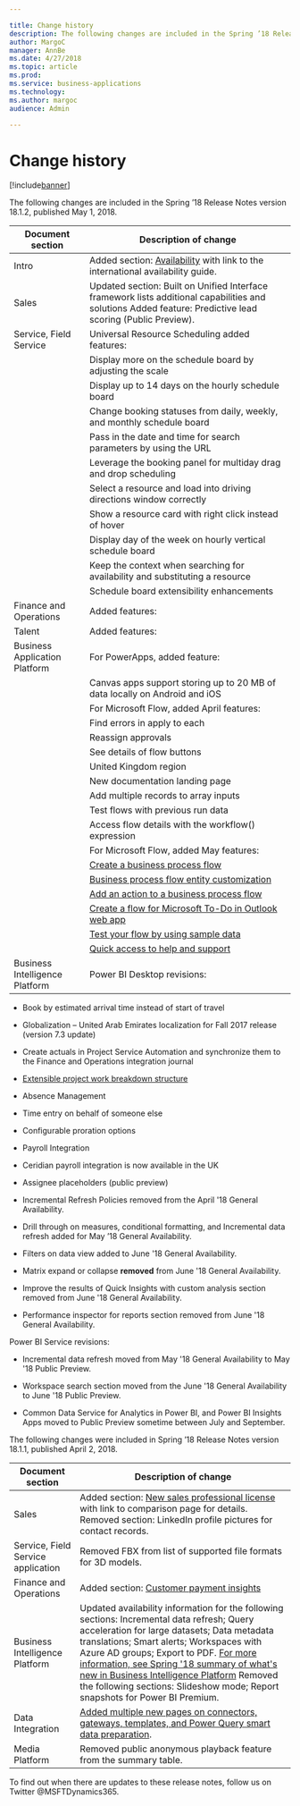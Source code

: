 ```yaml
---

title: Change history
description: The following changes are included in the Spring ’18 Release Notes version 18.
author: MargoC
manager: AnnBe
ms.date: 4/27/2018
ms.topic: article
ms.prod: 
ms.service: business-applications
ms.technology: 
ms.author: margoc
audience: Admin

---
```

#  Change history




[!include[banner](../includes/banner.md)]

The following changes are included in the Spring ’18 Release Notes version
18.1.2, published May 1, 2018.

| Document section               | Description of change                                                                                                                                      |
|--------------------------------|------------------------------------------------------------------------------------------------------------------------------------------------------------|
| Intro                          | Added section: [Availability]() with link to the international availability guide.                                                           |
| Sales                          | Updated section: Built on Unified Interface framework lists additional capabilities and solutions Added feature: Predictive lead scoring (Public Preview). |
| Service, Field Service         | Universal Resource Scheduling added features:                                                                                                              |
|                                | Display more on the schedule board by adjusting the scale                                                                                                  |
|                                | Display up to 14 days on the hourly schedule board                                                                                                         |
|                                | Change booking statuses from daily, weekly, and monthly schedule board                                                                                     |
|                                | Pass in the date and time for search parameters by using the URL                                                                                           |
|                                | Leverage the booking panel for multiday drag and drop scheduling                                                                                           |
|                                | Select a resource and load into driving directions window correctly                                                                                        |
|                                | Show a resource card with right click instead of hover                                                                                                     |
|                                | Display day of the week on hourly vertical schedule board                                                                                                  |
|                                | Keep the context when searching for availability and substituting a resource                                                                               |
|                                | Schedule board extensibility enhancements                                                                                                                  |
| Finance and Operations         | Added features:                                                                                                                                            |
| Talent                         | Added features:                                                                                                                                            |
| Business Application Platform  | For PowerApps, added feature:                                                                                                                              |
|                                | Canvas apps support storing up to 20 MB of data locally on Android and iOS                                                                                 |
|                                | For Microsoft Flow, added April features:                                                                                                                  |
|                                | Find errors in apply to each                                                                                                                               |
|                                | Reassign approvals                                                                                                                                         |
|                                | See details of flow buttons                                                                                                                                |
|                                | United Kingdom region                                                                                                                                      |
|                                | New documentation landing page                                                                                                                             |
|                                | Add multiple records to array inputs                                                                                                                       |
|                                | Test flows with previous run data                                                                                                                          |
|                                | Access flow details with the workflow() expression                                                                                                         |
|                                | For Microsoft Flow, added May features:                                                                                                                    |
|                                | [Create a business process flow](business-application-platform)                                                                                                      |
|                                | [Business process flow entity customization](business-application-platform)                                                                                      |
|                                | [Add an action to a business process flow](business-application-platform)                                                                                                |
|                                | [Create a flow for Microsoft To-Do in Outlook web app](business-application-platform)                                                                                    |
|                                | [Test your flow by using sample data](business-application-platform)                                                                                                    |
|                                | [Quick access to help and support](business-application-platform)                                                                                                      |
| Business Intelligence Platform | Power BI Desktop revisions:                                                                                                                                |

-   Book by estimated arrival time instead of start of travel

-   Globalization – United Arab Emirates localization for Fall 2017 release
    (version 7.3 update)

-   Create actuals in Project Service Automation and synchronize them to the
    Finance and Operations integration journal

-   [Extensible project work breakdown structure](operations-finance)

-   Absence Management

-   Time entry on behalf of someone else

-   Configurable proration options

-   Payroll Integration

-   Ceridian payroll integration is now available in the UK

-   Assignee placeholders (public preview)

-   Incremental Refresh Policies removed from the April '18 General
    Availability.

-   Drill through on measures, conditional formatting, and Incremental data
    refresh added for May ’18 General Availability.

-   Filters on data view added to June '18 General Availability.

-   Matrix expand or collapse **removed** from June '18 General Availability.

-   Improve the results of Quick Insights with custom analysis section removed
    from June '18 General Availability.

-   Performance inspector for reports section removed from June '18 General
    Availability.

Power BI Service revisions:

-   Incremental data refresh moved from May '18 General Availability to May '18
    Public Preview.

-   Workspace search section moved from the June '18 General Availability to
    June '18 Public Preview.

-   Common Data Service for Analytics in Power BI, and Power BI Insights Apps
    moved to Public Preview sometime between July and September.

The following changes were included in Spring ’18 Release Notes version 18.1.1,
published April 2, 2018.

| Document section                   | Description of change                                                                                                                                                                                                                                                                                                                                                                                                               |
|------------------------------------|-------------------------------------------------------------------------------------------------------------------------------------------------------------------------------------------------------------------------------------------------------------------------------------------------------------------------------------------------------------------------------------------------------------------------------------|
| Sales                              | Added section: [New sales professional license](sales) with link to comparison page for details. Removed section: LinkedIn profile pictures for contact records.                                                                                                                                                                                                                                                     |
| Service, Field Service application | Removed FBX from list of supported file formats for 3D models.                                                                                                                                                                                                                                                                                                                                                                      |
| Finance and Operations             | Added section: [Customer payment insights](operations-finance)                                                                                                                                                                                                                                                                                                                                                                  |
| Business Intelligence Platform     | Updated availability information for the following sections: Incremental data refresh; Query acceleration for large datasets; Data metadata translations; Smart alerts; Workspaces with Azure AD groups; Export to PDF. [For more information, see Spring '18 summary of what's new in Business Intelligence Platform](_Spring_’18_summary) Removed the following sections: Slideshow mode; Report snapshots for Power BI Premium. |
| Data Integration                   | [Added multiple new pages on connectors, gateways, templates, and Power Query smart data preparation](_Data_Integration).                                                                                                                                                                                                                                                                                                          |
| Media Platform                     | Removed public anonymous playback feature from the summary table.                                                                                                                                                                                                                                                                                                                                                                   |

To find out when there are updates to these release notes, follow us on Twitter
\@MSFTDynamics365.
